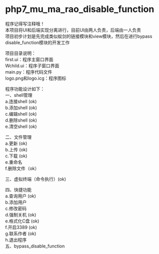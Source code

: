 # php7_mu_ma_rao_disable_function  
程序记得写注释哦！  
本项目将UI和后端实现分离进行，目前UI由两人负责，后端由一人负责  
项目初步计划是先完成类似蚁剑的链接模块和view模块，然后在进行bypass disable_function模块的开发工作 

项目目录说明：  
first.ui：程序主窗口界面  
Wchild.ui：程序子窗口界面  
main.py：程序代码文件  
logo.png和logo.icg：程序图标  

程序功能设计如下：  
一、shell管理  
a.连接shell (ok)  
b.添加shell (ok)  
c.编辑shell (ok)  
d.删除shell (ok)  
e.清空shell (ok)  

二、文件管理  
a.更新  (ok)  
b.上传  (ok)  
c.下载  (ok)  
e.重命名  
f.删除文件（ok）  

三、虚拟终端（命令执行）(ok)  

四、快捷功能  
  a.查询用户  (ok)    
  b.添加用户  
  c.修改密码  
  d.强制关机  (ok)  
  e.格式化C盘  (ok)  
  f.开启3389  (ok)  
  g.联系作者  (ok)  
  h.退出程序  
五、bypass_disable_function  
